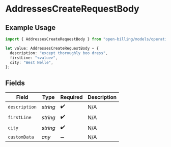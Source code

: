 # AddressesCreateRequestBody

## Example Usage

```typescript
import { AddressesCreateRequestBody } from "open-billing/models/operations";

let value: AddressesCreateRequestBody = {
  description: "except thoroughly boo dress",
  firstLine: "<value>",
  city: "West Nelle",
};
```

## Fields

| Field              | Type               | Required           | Description        |
| ------------------ | ------------------ | ------------------ | ------------------ |
| `description`      | *string*           | :heavy_check_mark: | N/A                |
| `firstLine`        | *string*           | :heavy_check_mark: | N/A                |
| `city`             | *string*           | :heavy_check_mark: | N/A                |
| `customData`       | *any*              | :heavy_minus_sign: | N/A                |